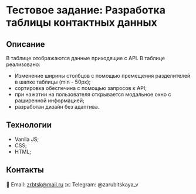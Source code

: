 # Тестовое задание: Разработка таблицы контактных данных 

## Описание 
В таблице отображаются данные приходящие с API. В таблице реализовано:
- Изменение ширины столбцов с помощью премещения разделителей в шапке таблицы (min - 50px);
- сортировка обеспечина с помощью запросов к API;
- при нажатии на пользователя открывается модальное окно с раширенной информацией;
- разработан дизайн без адаптива.

## Технологии 
- Vanila JS;
- CSS;
- HTML;

## Контакты
📧 Email: zrbtsk@mail.ru
✉️ Telegram: @zarubitskaya_v
